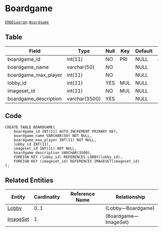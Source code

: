 # Boardgame
[```ERDDiagram```](/ERD/ERDDiagram.md)::[```Boardgame```](/ERD/Boardgame.md)

## Table

| Field | Type | Null | Key | Default | Extra |
|-----|-----|-----|-----|-----|-----|
| boardgame_id | int(11) | NO | PRI | NULL | auto_increment |
| boardgame_name | varchar(50) | NO |  | NULL |  |
| boardgame_max_player | int(11) | NO |  | NULL |  |
| lobby_id | int(11) | YES | MUL | NULL |  |
| imageset_id | int(11) | NO | MUL | NULL |  |
| boardgame_description | varchar(3500) | YES |  | NULL |  |

## Code
```MySQL
CREATE TABLE BOARDGAME(
	boardgame_id INT(11) AUTO_INCREMENT PRIMARY KEY,
	boardgame_name VARCHAR(50) NOT NULL,
	boardgame_max_player INT(11) NOT NULL,
	lobby_id INT(11),
	imageset_id INT(11) NOT NULL,
	boardgame_description VARCHAR(3500),
	FOREIGN KEY (lobby_id) REFERENCES LOBBY(lobby_id),
	FOREIGN KEY (imageset_id) REFERENCES IMAGESET(imageset_id)
);
```

## Related Entities

| Entity | Cardinality | Reference Name | Relationship |
|-----|-----|-----|-----|
| [Lobby](/ERD/Lobby.md) | 0..1 |  | (Lobby—Boardgame) |
| [ImageSet](/ERD/ImageSet.md) | 1 |  | (Boardgame—ImageSet) |

